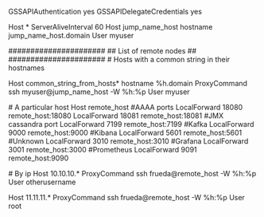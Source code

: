 
GSSAPIAuthentication yes
GSSAPIDelegateCredentials yes

Host *
  ServerAliveInterval 60
Host jump_name_host
  hostname jump_name_host.domain
  User myuser


######################
\#\# List of remote nodes ##
######################
\# Hosts with a common string in their hostnames

Host common_string_from_hosts*
  hostname %h.domain
  ProxyCommand ssh myuser@jump_name_host -W %h:%p
  User myuser

\# A particular host
Host remote_host
  #AAAA ports
  LocalForward 18080 remote_host:18080
  LocalForward 18081 remote_host:18081
  #JMX cassandra port
  LocalForward 7199 remote_host:7199
  #Kafka
  LocalForward 9000 remote_host:9000
  #Kibana
  LocalForward 5601 remote_host:5601
  #Unknown
  LocalForward 3010 remote_host:3010
  #Grafana
  LocalForward 3001 remote_host:3000
  #Prometheus
  LocalForward 9091 remote_host:9090

\# By ip
Host 10.10.10.*
  ProxyCommand ssh frueda@remote_host -W %h:%p
  User otherusername

Host 11.11.11.*
  ProxyCommand ssh frueda@remote_host -W %h:%p
  User root

